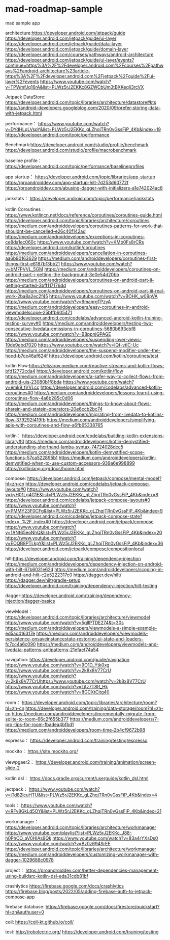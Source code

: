 # mad-roadmap-sample
mad sample app

architecture:https://developer.android.com/jetpack/guide
https://developer.android.com/jetpack/guide/ui-layer
https://developer.android.com/jetpack/guide/data-layer
https://developer.android.com/jetpack/guide/domain-layer
https://developer.android.com/courses/pathways/android-architecture
https://developer.android.com/jetpack/guide/ui-layer/events?continue=https%3A%2F%2Fdeveloper.android.com%2Fcourses%2Fpathways%2Fandroid-architecture%23article-https%3A%2F%2Fdeveloper.android.com%2Fjetpack%2Fguide%2Fui-layer%2Fevents
https://www.youtube.com/watch?v=TPWmfJq16rA&list=PLWz5rJ2EKKc8GZWCbUm3tBXKeqIi3rcVX

Jetpack DataStore: https://developer.android.com/topic/libraries/architecture/datastore#kts
https://android-developers.googleblog.com/2020/09/prefer-storing-data-with-jetpack.html

performance：
https://www.youtube.com/watch?v=DYdHLqLVspY&list=PLWz5rJ2EKKc_gLZhqjTRn0vGssFiP_4Kb&index=19
https://developer.android.com/topic/performance

Benchmark:https://developer.android.com/studio/profile/benchmark
https://developer.android.com/studio/profile/macrobenchmark

baseline profile：
https://developer.android.com/topic/performance/baselineprofiles

app startup：
https://developer.android.com/topic/libraries/app-startup
https://proandroiddev.com/app-startup-hilt-7d253d60772f
https://proandroiddev.com/abusing-dagger-with-initializers-a1e742024ac8

jankstats：
https://developer.android.com/topic/performance/jankstats

kotlin Coroutines：https://www.kotlincn.net/docs/reference/coroutines/coroutines-guide.html
https://developer.android.com/topic/libraries/architecture/coroutines
https://medium.com/androiddevelopers/coroutines-patterns-for-work-that-shouldnt-be-cancelled-e26c40f142ad
https://medium.com/androiddevelopers/exceptions-in-coroutines-ce8da1ec060c
https://www.youtube.com/watch?v=KMb0Fs8rCRs
https://developer.android.com/kotlin/coroutines
https://medium.com/androiddevelopers/cancellation-in-coroutines-aa6b90163629
https://medium.com/androiddevelopers/coroutines-first-things-first-e6187bf3bb21
https://www.youtube.com/watch?v=bM7PVVL_5GM
https://medium.com/androiddevelopers/coroutines-on-android-part-i-getting-the-background-3e0e54d20bb
https://medium.com/androiddevelopers/coroutines-on-android-part-ii-getting-started-3bff117176dd
https://medium.com/androiddevelopers/coroutines-on-android-part-iii-real-work-2ba8a2ec2f45
https://www.youtube.com/watch?v=BOHK_w09pVA
https://www.youtube.com/watch?v=6manrgTPzyA
https://medium.com/androiddevelopers/easy-coroutines-in-android-viewmodelscope-25bffb605471
https://developer.android.com/codelabs/advanced-android-kotlin-training-testing-survey#0
https://medium.com/androiddevelopers/testing-two-consecutive-livedata-emissions-in-coroutines-5680b693cbf8
https://www.youtube.com/watch?v=B8ppnjGPAGE
https://medium.com/androiddevelopers/suspending-over-views-19de9ebd7020
https://www.youtube.com/watch?v=IQf-vtIC-Uc
https://medium.com/androiddevelopers/the-suspend-modifier-under-the-hood-b7ce46af624f
https://developer.android.com/kotlin/coroutines/test

kotlin Flow:https://elizarov.medium.com/reactive-streams-and-kotlin-flows-bfd12772cda4
https://developer.android.com/kotlin/flow
https://medium.com/androiddevelopers/a-safer-way-to-collect-flows-from-android-uis-23080b1f8bda
https://www.youtube.com/watch?v=emk9_tVVLcc
https://developer.android.com/codelabs/advanced-kotlin-coroutines#0
https://medium.com/androiddevelopers/lessons-learnt-using-coroutines-flow-4a6b285c0d06
https://medium.com/androiddevelopers/things-to-know-about-flows-sharein-and-statein-operators-20e6ccb2bc74
https://medium.com/androiddevelopers/migrating-from-livedata-to-kotlins-flow-379292f419fb
https://medium.com/androiddevelopers/simplifying-apis-with-coroutines-and-flow-a6fb65338765

kotlin：
https://developer.android.com/codelabs/building-kotlin-extensions-library#0
https://medium.com/androiddevelopers/kotlin-demystified-understanding-shorthand-lamba-syntax-74724028dcc5
https://medium.com/androiddevelopers/kotlin-demystified-scope-functions-57ca522895b1
https://medium.com/androiddevelopers/kotlin-demystified-when-to-use-custom-accessors-939a6e998899
https://kotlinlang.org/docs/home.html

compose:
https://developer.android.com/jetpack/compose/mental-model?hl=zh-cn
https://developer.android.com/codelabs/jetpack-compose-layouts#0
https://www.youtube.com/watch?v=kyH01Lg4G1E&list=PLWz5rJ2EKKc_gLZhqjTRn0vGssFiP_4Kb&index=8
https://developer.android.com/codelabs/jetpack-compose-layouts#0
https://www.youtube.com/watch?v=PMMY23F0CFg&list=PLWz5rJ2EKKc_gLZhqjTRn0vGssFiP_4Kb&index=9
https://developer.android.com/codelabs/jetpack-compose-state?index=..%2F..index#0
https://developer.android.com/jetpack/compose
https://www.youtube.com/watch?v=1ANt65eoNhQ&list=PLWz5rJ2EKKc_gLZhqjTRn0vGssFiP_4Kb&index=20
https://www.youtube.com/watch?v=EOQB8PTLkpY&list=PLWz5rJ2EKKc_gLZhqjTRn0vGssFiP_4Kb&index=36
https://developer.android.com/jetpack/compose/compositionlocal

hilt:https://developer.android.com/training/dependency-injection
https://medium.com/androiddevelopers/dependency-injection-on-android-with-hilt-67b6031e62d
https://medium.com/androiddevelopers/scoping-in-android-and-hilt-c2e5222317c0
https://dagger.dev/hilt/
https://dagger.dev/hilt/gradle-setup
https://developer.android.com/training/dependency-injection/hilt-testing

dagger:https://developer.android.com/training/dependency-injection/dagger-basics

viewModel：
https://developer.android.com/topic/libraries/architecture/viewmodel
https://www.youtube.com/watch?v=5qlIPTDE274&t=30s
https://medium.com/androiddevelopers/viewmodels-a-simple-example-ed5ac416317e
https://medium.com/androiddevelopers/viewmodels-persistence-onsaveinstancestate-restoring-ui-state-and-loaders-fc7cc4a6c090
https://medium.com/androiddevelopers/viewmodels-and-livedata-patterns-antipatterns-21efaef74a54

navigation:
https://developer.android.com/guide/navigation
https://www.youtube.com/watch?v=9O1D_Ytk0xg
https://www.youtube.com/watch?v=2k8x8V77CrU
https://www.youtube.com/watch?v=2k8x8V77CrUhttps://www.youtube.com/watch?v=2k8x8V77CrU
https://www.youtube.com/watch?v=Ljtz7T8R_Hk
https://www.youtube.com/watch?v=8GCXtCjtg40

room：
https://developer.android.com/topic/libraries/architecture/room?hl=zh-cn
https://developer.android.com/training/data-storage/room?hl=zh-cn
https://medium.com/androiddevelopers/incrementally-migrate-from-sqlite-to-room-66c2f655b377
https://medium.com/androiddevelopers/7-pro-tips-for-room-fbadea4bfbd1
https://medium.com/androiddevelopers/room-time-2b4cf9672b98

espresso：
https://developer.android.com/training/testing/espresso

mockito：
https://site.mockito.org/

viewpgaer2：
https://developer.android.com/training/animation/screen-slide-2

kotlin dsl：
https://docs.gradle.org/current/userguide/kotlin_dsl.html

jectpack：
https://www.youtube.com/watch?v=jTd82lcuHTU&list=PLWz5rJ2EKKc_gLZhqjTRn0vGssFiP_4Kb&index=4

tools：
https://www.youtube.com/watch?v=RFv8GkLd5OY&list=PLWz5rJ2EKKc_gLZhqjTRn0vGssFiP_4Kb&index=21

workmanager：
https://developer.android.com/topic/libraries/architecture/workmanager
https://www.youtube.com/playlist?list=PLWz5rJ2EKKc_J88-h0PhCO_aV0HIAs9Qk
https://www.youtube.com/watch?v=83a4rYXsDs0
https://www.youtube.com/watch?v=Bz0z694SrEE
https://developer.android.com/topic/libraries/architecture/workmanager
https://medium.com/androiddevelopers/customizing-workmanager-with-dagger-1029688c0978

project：
https://proandroiddev.com/better-dependencies-management-using-buildsrc-kotlin-dsl-eda31cdb81bf

crashlytics
https://firebase.google.com/docs/crashlytics
https://firebase.blog/posts/2022/05/adding-firebase-auth-to-jetpack-compose-app

firebase database:
https://firebase.google.com/docs/firestore/quickstart?hl=zh&authuser=0

coil:
https://coil-kt.github.io/coil/

test:
http://robolectric.org/
https://developer.android.com/training/testing